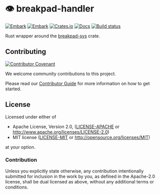 # 👁 breakpad-handler

[![Embark](https://img.shields.io/badge/embark-open%20source-blueviolet.svg)](https://embark.dev)
[![Embark](https://img.shields.io/badge/discord-ark-%237289da.svg?logo=discord)](https://discord.gg/dAuKfZS)
[![Crates.io](https://img.shields.io/crates/v/breakpad-handler.svg)](https://crates.io/crates/breakpad-handler)
[![Docs](https://docs.rs/breakpad-handler/badge.svg)](https://docs.rs/breakpad-handler)
[![Build status](https://github.com/EmbarkStudios/sentry-contrib-rust/workflows/CI/badge.svg)](https://github.com/EmbarkStudios/sentry-contrib-rust/actions)

Rust wrapper around the [breakpad-sys](https://crates.io/crates/breakpad-sys) crate.

## Contributing

[![Contributor Covenant](https://img.shields.io/badge/contributor%20covenant-v1.4-ff69b4.svg)](../CODE_OF_CONDUCT.md)

We welcome community contributions to this project.

Please read our [Contributor Guide](../CONTRIBUTING.md) for more information on how to get started.

## License

Licensed under either of

* Apache License, Version 2.0, ([LICENSE-APACHE](LICENSE-APACHE) or http://www.apache.org/licenses/LICENSE-2.0)
* MIT license ([LICENSE-MIT](LICENSE-MIT) or http://opensource.org/licenses/MIT)

at your option.

### Contribution

Unless you explicitly state otherwise, any contribution intentionally submitted for inclusion in the work by you, as defined in the Apache-2.0 license, shall be dual licensed as above, without any additional terms or conditions.
